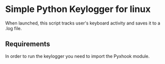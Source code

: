 # Simple Python Keylogger for linux

When launched, this script tracks user's keyboard activity and saves it to a .log file.

## Requirements

In order to run the keylogger you need to import the Pyxhook module.
